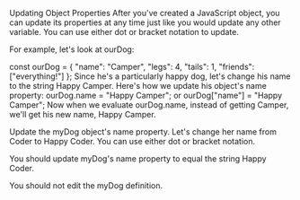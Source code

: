 Updating Object Properties
After you've created a JavaScript object, you can update its properties at any time just like you would update any other variable. You can use either dot or bracket notation to update.

For example, let's look at ourDog:

const ourDog = {
  "name": "Camper",
  "legs": 4,
  "tails": 1,
  "friends": ["everything!"]
};
Since he's a particularly happy dog, let's change his name to the string Happy Camper. Here's how we update his object's name property: ourDog.name = "Happy Camper"; or ourDog["name"] = "Happy Camper"; Now when we evaluate ourDog.name, instead of getting Camper, we'll get his new name, Happy Camper.

Update the myDog object's name property. Let's change her name from Coder to Happy Coder. You can use either dot or bracket notation.

You should update myDog's name property to equal the string Happy Coder.

You should not edit the myDog definition.